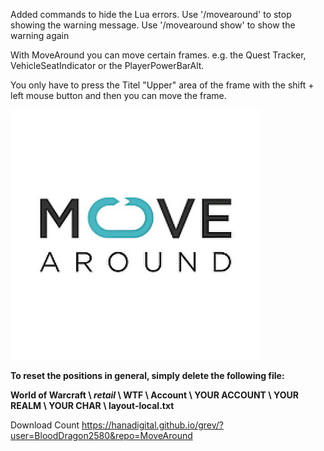 Added commands to hide the Lua errors.
Use '/movearound' to stop showing the warning message.
Use '/movearound show' to show the warning again

With MoveAround you can move certain frames. e.g. the Quest Tracker, VehicleSeatIndicator or the PlayerPowerBarAlt.

You only have to press the Titel "Upper" area of the frame with the shift + left mouse button and then you can move the frame.

![Vorschau](https://raw.githubusercontent.com/BloodDragon2580/MoveAround/master/MoveAroundLogo.jpg) 
 

**To reset the positions in general, simply delete the following file:**

**World of Warcraft \ _retail_ \ WTF \ Account \ YOUR ACCOUNT \ YOUR REALM \ YOUR CHAR \ layout-local.txt** 

Download Count https://hanadigital.github.io/grev/?user=BloodDragon2580&repo=MoveAround
